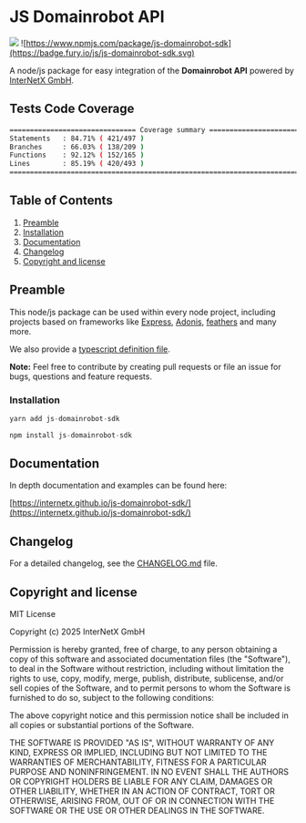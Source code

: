 # JS Domainrobot API

![](https://github.com/InterNetX/js-domainrobot-sdk/workflows/Tests/badge.svg) ![https://www.npmjs.com/package/js-domainrobot-sdk](https://badge.fury.io/js/js-domainrobot-sdk.svg)

A node/js package for easy integration of the **Domainrobot API** powered by [InterNetX GmbH](https://internetx.com).

## Tests Code Coverage

```bash
=============================== Coverage summary ===============================
Statements   : 84.71% ( 421/497 )
Branches     : 66.03% ( 138/209 )
Functions    : 92.12% ( 152/165 )
Lines        : 85.19% ( 420/493 )
================================================================================
```

## Table of Contents

1. [Preamble](#preamble)
2. [Installation](#installation)
3. [Documentation](#documentation)
4. [Changelog](#changelog)
5. [Copyright and license](#copyright-and-license)

## Preamble

This node/js package can be used within every node project, including projects based on frameworks like [Express](https://expressjs.com/de/), [Adonis](https://adonisjs.com/), [feathers](https://feathersjs.com/) and many more.

We also provide a [typescript definition file](https://github.com/InterNetX/js-domainrobot-sdk/blob/master/index.d.ts).

**Note:** Feel free to contribute by creating pull requests or file an issue for bugs, questions and feature requests.

### Installation

```javascript
yarn add js-domainrobot-sdk

npm install js-domainrobot-sdk
```

## Documentation

In depth documentation and examples can be found here:

[https://internetx.github.io/js-domainrobot-sdk/](https://internetx.github.io/js-domainrobot-sdk/)

## Changelog

For a detailed changelog, see the [CHANGELOG.md](CHANGELOG.md) file.

## Copyright and license

MIT License

Copyright (c) 2025 InterNetX GmbH

Permission is hereby granted, free of charge, to any person obtaining a copy
of this software and associated documentation files (the "Software"), to deal
in the Software without restriction, including without limitation the rights
to use, copy, modify, merge, publish, distribute, sublicense, and/or sell
copies of the Software, and to permit persons to whom the Software is
furnished to do so, subject to the following conditions:

The above copyright notice and this permission notice shall be included in all
copies or substantial portions of the Software.

THE SOFTWARE IS PROVIDED "AS IS", WITHOUT WARRANTY OF ANY KIND, EXPRESS OR
IMPLIED, INCLUDING BUT NOT LIMITED TO THE WARRANTIES OF MERCHANTABILITY,
FITNESS FOR A PARTICULAR PURPOSE AND NONINFRINGEMENT. IN NO EVENT SHALL THE
AUTHORS OR COPYRIGHT HOLDERS BE LIABLE FOR ANY CLAIM, DAMAGES OR OTHER
LIABILITY, WHETHER IN AN ACTION OF CONTRACT, TORT OR OTHERWISE, ARISING FROM,
OUT OF OR IN CONNECTION WITH THE SOFTWARE OR THE USE OR OTHER DEALINGS IN THE
SOFTWARE.
